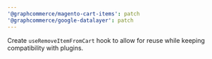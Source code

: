 ```yaml
---
'@graphcommerce/magento-cart-items': patch
'@graphcommerce/google-datalayer': patch
---
```


Create `useRemoveItemFromCart` hook to allow for reuse while keeping compatibility with plugins.
